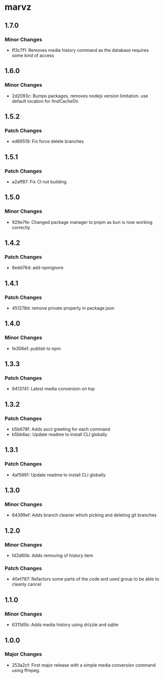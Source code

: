 # marvz

## 1.7.0

### Minor Changes

- ff3c7f1: Removes media history command as the database requires some kind of access

## 1.6.0

### Minor Changes

- 2d2093c: Bumps packages, removes nodejs version limitation. use default location for findCacheDir.

## 1.5.2

### Patch Changes

- ed66519: Fix force delete branches

## 1.5.1

### Patch Changes

- a2aff87: Fix CI not building

## 1.5.0

### Minor Changes

- 929e7fe: Changed package manager to pnpm as bun is now working correctly

## 1.4.2

### Patch Changes

- 8edd76d: add npmignore

## 1.4.1

### Patch Changes

- 451278d: remove private property in package.json

## 1.4.0

### Minor Changes

- fe306e1: publish to npm

## 1.3.3

### Patch Changes

- 9413741: Latest media conversion on top

## 1.3.2

### Patch Changes

- b5b678f: Adds ascii greeting for each command
- b5bb6ac: Update readme to install CLI globally

## 1.3.1

### Patch Changes

- 4af5891: Update readme to install CLI globally

## 1.3.0

### Minor Changes

- 84399ef: Adds branch cleaner which picking and deleting git branches

## 1.2.0

### Minor Changes

- fd2d60b: Adds removing of history item

### Patch Changes

- 40ef787: Refactors some parts of the code and used group to be able to cleanly cancel

## 1.1.0

### Minor Changes

- 6311d5b: Adds media history using drizzle and sqlite

## 1.0.0

### Major Changes

- 253a2cf: First major release with a simple media conversion command using ffmpeg.
